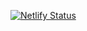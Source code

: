 [![Netlify Status](https://api.netlify.com/api/v1/badges/5de0b5ec-e4d5-496d-8396-3117b940c38c/deploy-status)](https://app.netlify.com/sites/blissful-wescoff-14f611/deploys)
